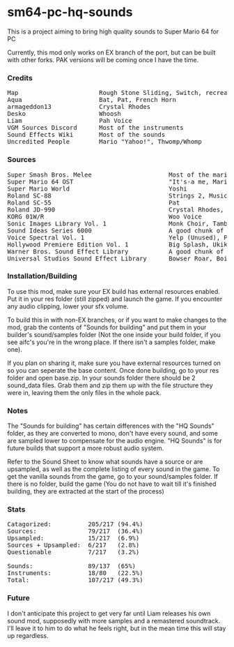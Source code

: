 # sm64-pc-hq-sounds
This is a project aiming to bring high quality sounds to Super Mario 64 for PC

Currently, this mod only works on EX branch of the port, but can be built with other forks. PAK versions will be coming once I have the time.

### Credits


<pre>Map                      Rough Stone Sliding, Switch, recreated Lava, Waterfall 2, Metalcap
Aqua                     Bat, Pat, French Horn
armageddon13             Crystal Rhodes
Desko                    Whoosh
Liam                     Pah Voice
VGM Sources Discord      Most of the instruments
Sound Effects Wiki       Most of the sounds
Uncredited People        Mario "Yahoo!", Thwomp/Whomp</pre>


### Sources

<pre>Super Smash Bros. Melee                     Most of the mario voices
Super Mario 64 OST                          "It's-a me, Mario!"
Super Mario World                           Yoshi
Roland SC-88                                Strings 2, Music Box, Glockenspiel, French Horn
Roland SC-55                                Pat
Roland JD-990                               Crystal Rhodes, Pan Flute
KORG 01W/R                                  Woo Voice
Sonic Images Library Vol. 1                 Monk Choir, Tambourine, Steel Drum
Sound Ideas Series 6000                     A good chunk of the sounds
Voice Spectral Vol. 1                       Yelp (Unused), Pah Voice
Hollywood Premiere Edition Vol. 1           Big Splash, Ukiki
Warner Bros. Sound Effect Library           A good chunk of the sounds
Universal Studios Sound Effect Library      Bowser Roar, Boing, Boing (Unused), Box Break</pre>


### Installation/Building

To use this mod, make sure your EX build has external resources enabled. Put it in your res folder (still zipped) and launch the game. If you encounter any audio clipping, lower your sfx volume.

To build this in with non-EX branches, or if you want to make changes to the mod, grab the contents of "Sounds for building" and put them in your builder's sound/samples folder (Not the one inside your build folder, if you see aifc's you're in the wrong place. If there isn't a samples folder, make one). 

If you plan on sharing it, make sure you have external resources turned on so you can seperate the base content. Once done building, go to your res folder and open base.zip. In your sounds folder there should be 2 sound_data files. Grab them and zip them up with the file structure they were in, leaving them the only files in the whole pack.


### Notes

The "Sounds for building" has certain differences with the "HQ Sounds" folder, as they are converted to mono, don't have every sound, and some are sampled lower to compensate for the audio engine. "HQ Sounds" is for future builds that support a more robust audio system.

Refer to the Sound Sheet to know what sounds have a source or are upsampled, as well as the complete listing of every sound in the game. To get the vanilla sounds from the game, go to your sound/samples folder. If there is no folder, build the game (You do not have to wait till it's finished building, they are extracted at the start of the process)


### Stats

<pre>Catagorized:          205/217 (94.4%)
Sources:              79/217  (36.4%)
Upsampled:            15/217  (6.9%)
Sources + Upsampled:  6/217   (2.8%)
Questionable          7/217   (3.2%)

Sounds:               89/137  (65%)
Instruments:          18/80   (22.5%)
Total:                107/217 (49.3%)</pre>


### Future

I don't anticipate this project to get very far until Liam releases his own sound mod, supposedly with more samples and a remastered soundtrack. I'll leave it to him to do what he feels right, but in the mean time this will stay up regardless.
